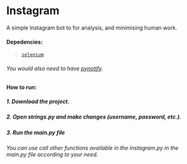 # Instagram
A simple Instagram bot to for analysis, and minimising human work.

#### Depedencies:
> [`selenium`](https://www.seleniumhq.org/)

###### You would also need to have [pynotify](https://github.com/adarshpunj/pynotify).

#### How to run:
##### 1. Download the project.
##### 2. Open strings.py and make changes (username, password, etc.).
##### 3. Run the main.py file

###### You can use call other functions available in the instagram.py in the main.py file according to your need.

